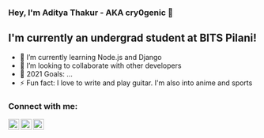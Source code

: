 ### Hey, I'm Aditya Thakur - AKA cry0genic 👋


## I'm currently an undergrad student at BITS Pilani!

- 🌱 I’m currently learning Node.js and Django
- 👯 I’m looking to collaborate with other developers
- 🥅 2021 Goals: ...
- ⚡ Fun fact: I love to write and play guitar. I'm also into anime and sports



### Connect with me:


[<img align="left" alt="codeSTACKr | Twitter" width="22px" src="https://cdn.jsdelivr.net/npm/simple-icons@v3/icons/twitter.svg" />][twitter]
[<img align="left" alt="codeSTACKr | LinkedIn" width="22px" src="https://cdn.jsdelivr.net/npm/simple-icons@v3/icons/linkedin.svg" />][linkedin]
[<img align="left" alt="codeSTACKr | Instagram" width="22px" src="https://cdn.jsdelivr.net/npm/simple-icons@v3/icons/instagram.svg" />][instagram]

<br />

 


<br />
<br />









[twitter]: https://twitter.com/cry0genic11
[instagram]: https://instagram.com/aditya_11_
[linkedin]: https://linkedin.com/in/aditya11-thakur
